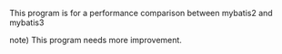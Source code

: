 This program is for a performance comparison between mybatis2 and mybatis3

note) This program needs more improvement.


